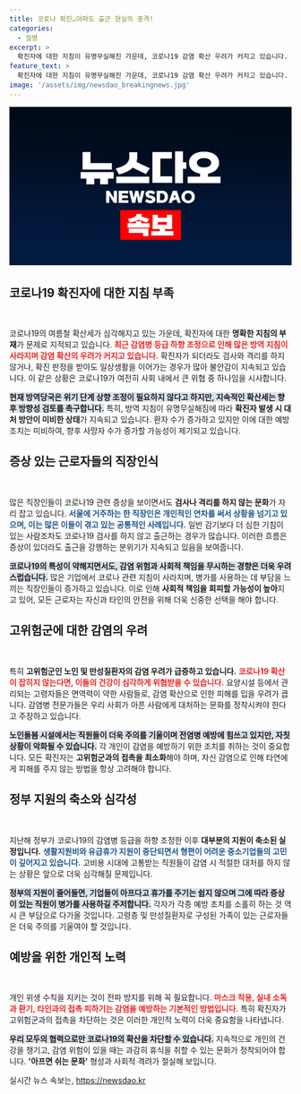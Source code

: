 ```yaml
---
title: 코로나 확진…아파도 출근 현실의 충격!
categories:
  - 질병
excerpt: >
  확진자에 대한 지침이 유명무실해진 가운데, 코로나19 감염 확산 우려가 커지고 있습니다. 아프면 쉬는 문화가 정착되지 않으며, 고위험군 감염 위험도 증가하고 있습니다. 방역당국은 개인위생 수칙 준수를 강조하고 있습니다.
feature_text: >
  확진자에 대한 지침이 유명무실해진 가운데, 코로나19 감염 확산 우려가 커지고 있습니다. 아프면 쉬는 문화가 정착되지 않으며, 고위험군 감염 위험도 증가하고 있습니다. 방역당국은 개인위생 수칙 준수를 강조하고 있습니다.
image: '/assets/img/newsdao_breakingnews.jpg'
---
```


<p><img src="/assets/img/newsdao_breakingnews.jpg" alt="koreaapp 속보" /></p>

<h2 data-ke-size="size26">코로나19 확진자에 대한 지침 부족</h2>

<p data-ke-size="size16">&nbsp;</p>

<p>코로나19의 여름철 확산세가 심각해지고 있는 가운데, 확진자에 대한 <strong>명확한 지침의 부재</strong>가 문제로 지적되고 있습니다. <b><span style="color: #ee2323;">최근 감염병 등급 하향 조정으로 인해 많은 방역 지침이 사라지며 감염 확산의 우려가 커지고 있습니다.</span></b> 확진자가 되더라도 검사와 격리를 하지 않거나, 확진 판정을 받아도 일상생활을 이어가는 경우가 많아 불안감이 지속되고 있습니다. 이 같은 상황은 코로나19가 여전히 사회 내에서 큰 위협 중 하나임을 시사합니다.</p>

<p><b><span style="background-color: #21538527;">현재 방역당국은 위기 단계 상향 조정이 필요하지 않다고 하지만, 지속적인 확산세는 향후 방향성 검토를 촉구합니다.</span></b> 특히, 방역 지침이 유명무실해짐에 따라 <strong>확진자 발생 시 대처 방안이 미비한 상태</strong>가 지속되고 있습니다. 환자 수가 증가하고 있지만 이에 대한 예방 조치는 미비하여, 향후 사망자 수가 증가할 가능성이 제기되고 있습니다.</p>

<h2 data-ke-size="size26">증상 있는 근로자들의 직장인식</h2>

<p data-ke-size="size16">&nbsp;</p>

<p>많은 직장인들이 코로나19 관련 증상을 보이면서도 <strong>검사나 격리를 하지 않는 문화</strong>가 자리 잡고 있습니다. <b><span style="color: #1a5490;">서울에 거주하는 한 직장인은 개인적인 연차를 써서 상황을 넘기고 있으며, 이는 많은 이들이 겪고 있는 공통적인 사례입니다.</span></b> 일반 감기보다 더 심한 기침이 있는 사람조차도 코로나19 검사를 하지 않고 출근하는 경우가 많습니다. 이러한 흐름은 증상이 있더라도 출근을 강행하는 분위기가 지속되고 있음을 보여줍니다.</p>

<p><b><span style="background-color: #21538527;">코로나19의 특성이 약해지면서도, 감염 위험과 사회적 책임을 무시하는 경향은 더욱 우려스럽습니다.</span></b> 많은 기업에서 코로나 관련 지침이 사라지며, 병가를 사용하는 데 부담을 느끼는 직장인들이 증가하고 있습니다. 이로 인해 <strong>사회적 책임을 회피할 가능성이 높아</strong>지고 있어, 모든 근로자는 자신과 타인의 안전을 위해 더욱 신중한 선택을 해야 합니다.</p>

<h2 data-ke-size="size26">고위험군에 대한 감염의 우려</h2>

<p data-ke-size="size16">&nbsp;</p>

<p>특히 <strong>고위험군인 노인 및 만성질환자의 감염 우려가 급증하고 있습니다.</strong> <b><span style="color: #ee2323;">코로나19 확산이 잡히지 않는다면, 이들의 건강이 심각하게 위협받을 수 있습니다.</span></b> 요양시설 등에서 관리되는 고령자들은 면역력이 약한 사람들로, 감염 확산으로 인한 피해를 입을 우려가 큽니다. 감염병 전문가들은 우리 사회가 아픈 사람에게 대처하는 문화를 정착시켜야 한다고 주장하고 있습니다.</p>

<p><b><span style="background-color: #21538527;">노인돌봄 시설에서는 직원들이 더욱 주의를 기울이며 전염병 예방에 힘쓰고 있지만, 자칫 상황이 악화될 수 있습니다.</span></b> 각 개인이 감염을 예방하기 위한 조치를 취하는 것이 중요합니다. 모든 확진자는 <strong>고위험군과의 접촉을 최소화</strong>해야 하며, 자신 감염으로 인해 타연에게 피해를 주지 않는 방법을 항상 고려해야 합니다.</p>

<h2 data-ke-size="size26">정부 지원의 축소와 심각성</h2>

<p data-ke-size="size16">&nbsp;</p>

<p>지난해 정부가 코로나19의 감염병 등급을 하향 조정한 이후 <strong>대부분의 지원이 축소된 실정입니다.</strong> <b><span style="color: #1a5490;">생활지원비와 유급휴가 지원이 중단되면서 형편이 어려운 중소기업들의 고민이 깊어지고 있습니다.</span></b> 고비용 시대에 고통받는 직원들이 감염 시 적절한 대처를 하지 않는 상황은 앞으로 더욱 심각해질 문제입니다. </p>

<p><b><span style="background-color: #21538527;">정부의 지원이 줄어들면, 기업들이 아프다고 휴가를 주기는 쉽지 않으며 그에 따라 증상이 있는 직원이 병가를 사용하길 주저합니다.</span></b> 각자가 각종 예방 조치를 소홀히 하는 것 역시 큰 부담으로 다가올 것입니다. 고령층 및 만성질환자로 구성된 가족이 있는 근로자들은 더욱 주의를 기울여야 할 것입니다.</p>

<h2 data-ke-size="size26">예방을 위한 개인적 노력</h2>

<p data-ke-size="size16">&nbsp;</p>

<p>개인 위생 수칙을 지키는 것이 전파 방지를 위해 꼭 필요합니다. <b><span style="color: #ee2323;">마스크 착용, 실내 소독과 환기, 타인과의 접촉 피하기는 감염을 예방하는 기본적인 방법입니다.</span></b> 특히 확진자가 고위험군과의 접촉을 차단하는 것은 이러한 개인적 노력이 더욱 중요함을 나타냅니다. </p>

<p><b><span style="background-color: #21538527;">우리 모두의 협력으로만 코로나19의 확산을 차단할 수 있습니다.</span></b> 지속적으로 개인의 건강을 챙기고, 감염 위험이 있을 때는 과감히 휴식을 취할 수 있는 문화가 정착되어야 합니다. <strong>'아프면 쉬는 문화'</strong> 형성과 사회적 격려가 절실해 보입니다.</p>
실시간 뉴스 속보는, <a href="https://newsdao.kr" rel="dofollow">https://newsdao.kr</a>


